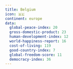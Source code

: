 ```yaml
---
title: Belgium
icon: 🇧🇪
continent: europe
data:
  global-peace-index: 20
  gross-domestic-product: 23
  human-development-index: 12
  world-happiness-report: 16
  cost-of-living: 119
  good-country-index: 7
  global-freedom-score: 11
  democracy-index: 36
---
```


